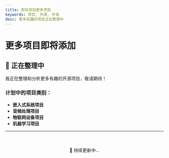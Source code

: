 ```yaml
---
title: 即将添加更多项目
keywords: 项目, 开源, 开发
desc: 更多有趣的项目正在整理中
---
```


# 更多项目即将添加

## 🚧 正在整理中

我正在整理和分析更多有趣的开源项目，敬请期待！

### 计划中的项目类别：

- **嵌入式系统项目**
- **音频处理项目** 
- **物联网设备项目**
- **机器学习项目**

---

<div style="text-align: center; margin-top: 50px;">
    <p>📝 持续更新中... </p>
</div>
